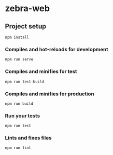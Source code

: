 # zebra-web

## Project setup
```
npm install
```

### Compiles and hot-reloads for development
```
npm run serve
```

### Compiles and minifies for test
```
npm run test-build
```

### Compiles and minifies for production
```
npm run build
```

### Run your tests
```
npm run test
```

### Lints and fixes files
```
npm run lint
```
